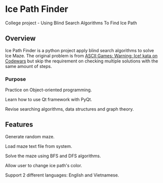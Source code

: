 # Ice Path Finder
College project - Using Blind Search Algorithms To Find Ice Path

## Overview
Ice Path Finder is a python project apply blind search algorithms to solve Ice Maze. The original problem is from [ASCII Games: Warning: Ice! kata on Codewars](https://www.codewars.com/kata/58f4cc4e43251b1be6000082) but skip the requirement on checking multiple solutions with the same amount of steps.

### Purpose
Practice on Object-oriented programming.

Learn how to use Qt framework with PyQt.

Revise searching algorithms, data structures and graph theory.

## Features
Generate random maze.

Load maze text file from system.

Solve the maze using BFS and DFS algorithms.

Allow user to change ice path's color.

Support 2 different languages: English and Vietnamese.

